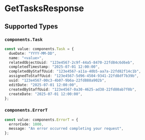 # GetTasksResponse


## Supported Types

### `components.Task`

```typescript
const value: components.Task = {
  dueDate: "YYYY-MM-DD",
  name: "<value>",
  relatedObjectUuid: "123e4567-2c9f-44a5-8470-22fd84c6d6eb",
  completedTimestamp: "2025-07-01 12:00:00",
  completedByStaffUuid: "123e4567-a11a-40b5-aa7a-22fd82f14c1b",
  assignedToStaffUuid: "123e4567-5d96-4504-9341-22fd8df7b39b",
  uuid: "123e4567-00c3-4b07-9b6a-22fd888a902b",
  editDate: "2025-07-01 12:00:00",
  createdByStaffUuid: "123e4567-0a30-4625-ad38-22fd80ab7f0b",
  createDate: "2025-07-01 12:00:00",
};
```

### `components.ErrorT`

```typescript
const value: components.ErrorT = {
  errorCode: 1000,
  message: "An error occurred completing your request",
};
```

